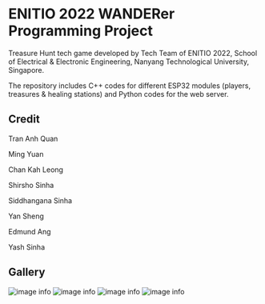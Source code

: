 # ENITIO 2022 WANDERer Programming Project

Treasure Hunt tech game developed by Tech Team of ENITIO 2022, School of Electrical & Electronic Engineering, Nanyang Technological University, Singapore.

The repository includes C++ codes for different ESP32 modules (players, treasures & healing stations) and Python codes for the web server.

## Credit
Tran Anh Quan

Ming Yuan

Chan Kah Leong

Shirsho Sinha

Siddhangana Sinha

Yan Sheng

Edmund Ang

Yash Sinha

## Gallery
![image info](./IMG20220731114022.jpg)
![image info](./IMG20220731114707.jpg)
![image info](./IMG20220731114904.jpg)
![image info](./IMG20220731115857.jpg)
